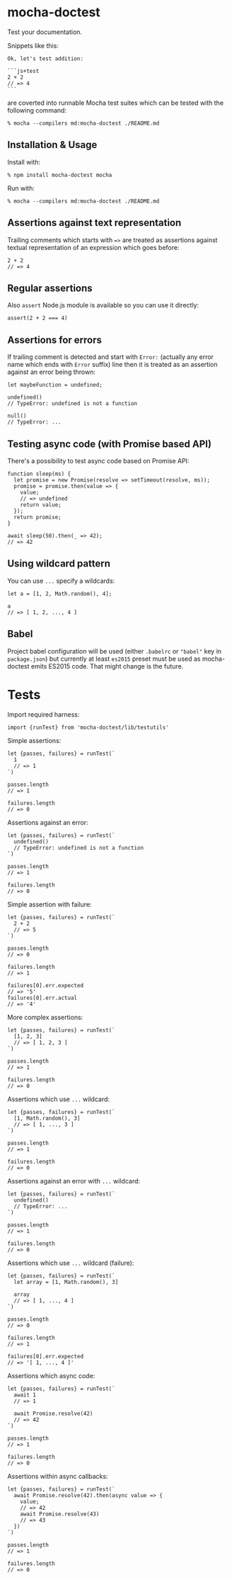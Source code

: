 # mocha-doctest

Test your documentation.

Snippets like this:

    Ok, let's test addition:

    ```js+test
    2 + 2
    // => 4
    ```

are coverted into runnable Mocha test suites which can be tested with the
following command:

```
% mocha --compilers md:mocha-doctest ./README.md
```

## Installation & Usage

Install with:

```
% npm install mocha-doctest mocha
```

Run with:

```
% mocha --compilers md:mocha-doctest ./README.md
```

## Assertions against text representation

Trailing comments which starts with `=>` are treated as assertions against
textual representation of an expression which goes before:

```js+test
2 + 2
// => 4
```

## Regular assertions

Also `assert` Node.js module is available so you can use it directly:

```js+test
assert(2 + 2 === 4)
```

## Assertions for errors

If trailing comment is detected and start with `Error:` (actually any error name
which ends with `Error` suffix) line then it is treated as an assertion against
an error being thrown:

```js+test
let maybeFunction = undefined;

undefined()
// TypeError: undefined is not a function

null()
// TypeError: ...
```

## Testing async code (with Promise based API)

There's a possibility to test async code based on Promise API:

```js+test
function sleep(ms) {
  let promise = new Promise(resolve => setTimeout(resolve, ms));
  promise = promise.then(value => {
    value;
    // => undefined
    return value;
  });
  return promise;
}

await sleep(50).then(_ => 42);
// => 42
```

## Using wildcard pattern

You can use `...` specify a wildcards:

```js+test
let a = [1, 2, Math.random(), 4];

a
// => [ 1, 2, ..., 4 ]
```

## Babel

Project babel configuration will be used (either `.babelrc` or `"babel"` key in
`package.json`) but currently at least `es2015` preset must be used as
mocha-doctest emits ES2015 code. That might change is the future.

# Tests

Import required harness:

```js+test
import {runTest} from 'mocha-doctest/lib/testutils'
```

Simple assertions:

```js+test
let {passes, failures} = runTest(`
  1
  // => 1
`)

passes.length
// => 1

failures.length
// => 0
```

Assertions against an error:

```js+test
let {passes, failures} = runTest(`
  undefined()
  // TypeError: undefined is not a function
`)

passes.length
// => 1

failures.length
// => 0
```


Simple assertion with failure:

```js+test
let {passes, failures} = runTest(`
  2 + 2
  // => 5
`)

passes.length
// => 0

failures.length
// => 1

failures[0].err.expected
// => '5'
failures[0].err.actual
// => '4'
```

More complex assertions:

```js+test
let {passes, failures} = runTest(`
  [1, 2, 3]
  // => [ 1, 2, 3 ]
`)

passes.length
// => 1

failures.length
// => 0
```

Assertions which use `...` wildcard:

```js+test
let {passes, failures} = runTest(`
  [1, Math.random(), 3]
  // => [ 1, ..., 3 ]
`)

passes.length
// => 1

failures.length
// => 0
```

Assertions against an error with `...` wildcard:

```js+test
let {passes, failures} = runTest(`
  undefined()
  // TypeError: ...
`)

passes.length
// => 1

failures.length
// => 0
```

Assertions which use `...` wildcard (failure):

```js+test
let {passes, failures} = runTest(`
  let array = [1, Math.random(), 3]

  array
  // => [ 1, ..., 4 ]
`)

passes.length
// => 0

failures.length
// => 1

failures[0].err.expected
// => '[ 1, ..., 4 ]'
```

Assertions which async code:

```js+test
let {passes, failures} = runTest(`
  await 1
  // => 1

  await Promise.resolve(42)
  // => 42
`)

passes.length
// => 1

failures.length
// => 0
```

Assertions within async callbacks:

```js+test
let {passes, failures} = runTest(`
  await Promise.resolve(42).then(async value => {
    value;
    // => 42
    await Promise.resolve(43)
    // => 43
  })
`)

passes.length
// => 1

failures.length
// => 0
```
